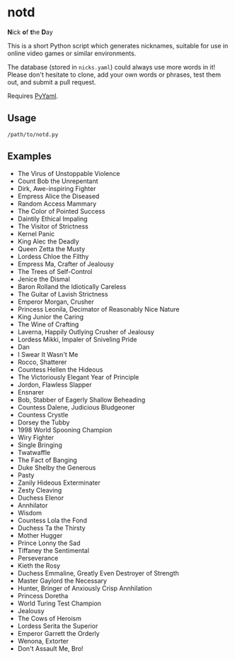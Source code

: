 notd
====
**N**ick **o**f **t**he **D**ay

This is a short Python script which generates nicknames, suitable for use in online video games or similar environments.

The database (stored in `nicks.yaml`) could always use more words in it! Please don't hesitate to clone, add your own words or phrases, test them out, and submit a pull request.

Requires [PyYaml](http://pyyaml.org/).

Usage
----

    /path/to/notd.py


Examples
----
 * The Virus of Unstoppable Violence
 * Count Bob the Unrepentant
 * Dirk, Awe-inspiring Fighter
 * Empress Alice the Diseased
 * Random Access Mammary
 * The Color of Pointed Success
 * Daintily Ethical Impaling
 * The Visitor of Strictness
 * Kernel Panic
 * King Alec the Deadly
 * Queen Zetta the Musty
 * Lordess Chloe the Filthy
 * Empress Ma, Crafter of Jealousy
 * The Trees of Self-Control
 * Jenice the Dismal
 * Baron Rolland the Idiotically Careless
 * The Guitar of Lavish Strictness
 * Emperor Morgan, Crusher
 * Princess Leonila, Decimator of Reasonably Nice Nature
 * King Junior the Caring
 * The Wine of Crafting
 * Laverna, Happily Outlying Crusher of Jealousy
 * Lordess Mikki, Impaler of Sniveling Pride
 * Dan
 * I Swear It Wasn't Me
 * Rocco, Shatterer
 * Countess Hellen the Hideous
 * The Victoriously Elegant Year of Principle
 * Jordon, Flawless Slapper
 * Ensnarer
 * Bob, Stabber of Eagerly Shallow Beheading
 * Countess Dalene, Judicious Bludgeoner
 * Countess Crystle
 * Dorsey the Tubby
 * 1998 World Spooning Champion
 * Wiry Fighter
 * Single Bringing
 * Twatwaffle
 * The Fact of Banging
 * Duke Shelby the Generous
 * Pasty
 * Zanily Hideous Exterminater
 * Zesty Cleaving
 * Duchess Elenor
 * Annhilator
 * Wisdom
 * Countess Lola the Fond
 * Duchess Ta the Thirsty
 * Mother Hugger
 * Prince Lonny the Sad
 * Tiffaney the Sentimental
 * Perseverance
 * Kieth the Rosy
 * Duchess Emmaline, Greatly Even Destroyer of Strength
 * Master Gaylord the Necessary
 * Hunter, Bringer of Anxiously Crisp Annhilation
 * Princess Doretha
 * World Turing Test Champion
 * Jealousy
 * The Cows of Heroism
 * Lordess Serita the Superior
 * Emperor Garrett the Orderly
 * Wenona, Extorter
 * Don't Assault Me, Bro!
